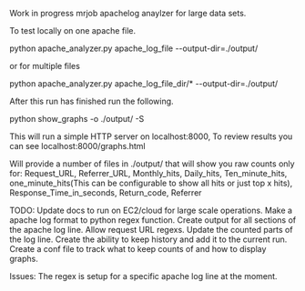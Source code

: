 Work in progress mrjob apachelog anaylzer for large data sets.


To test locally on one apache file.

python apache_analyzer.py apache_log_file --output-dir=./output/

or for multiple files

python apache_analyzer.py apache_log_file_dir/* --output-dir=./output/


After this run has finished run the following.

python show_graphs  -o ./output/ -S

This will run a simple HTTP server on localhost:8000, To review results you can see localhost:8000/graphs.html


Will provide a number of files in ./output/ that will show you raw counts only for:
Request_URL,
Referrer_URL,
Monthly_hits,
Daily_hits,
Ten_minute_hits,
one_minute_hits(This can be configurable to show all hits or just top x hits),
Response_Time_in_seconds,
Return_code,
Referrer

TODO:
Update docs to run on EC2/cloud for large scale operations.
Make a apache log format to python regex function.
Create output for all sections of the apache log line.
Allow request URL regexs.
Update the counted parts of the log line.
Create the ability to keep history and add it to the current run.
Create a conf file to track what to keep counts of and how to display graphs.

Issues:
The regex is setup for a specific apache log line at the moment.

